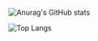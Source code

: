 ![Anurag's GitHub stats](https://github-readme-stats.vercel.app/api?username=karenlisboa&theme=aura&show_icons=true)

![Top Langs](https://github-readme-stats.vercel.app/api/top-langs/?username=karenlisboa&theme=aura&show_icons=true)
